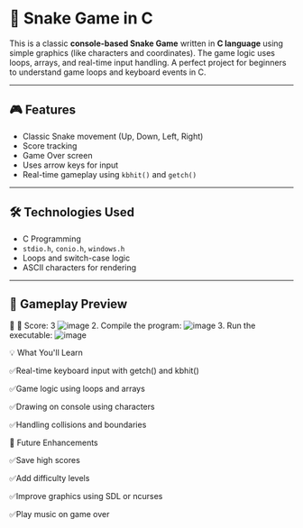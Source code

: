 # 🐍 Snake Game in C

This is a classic **console-based Snake Game** written in **C language** using simple graphics (like characters and coordinates). The game logic uses loops, arrays, and real-time input handling. A perfect project for beginners to understand game loops and keyboard events in C.

---

## 🎮 Features

- Classic Snake movement (Up, Down, Left, Right)
- Score tracking
- Game Over screen
- Uses arrow keys for input
- Real-time gameplay using `kbhit()` and `getch()`

---

## 🛠 Technologies Used

- C Programming
- `stdio.h`, `conio.h`, `windows.h`
- Loops and switch-case logic
- ASCII characters for rendering

---

## 📸 Gameplay Preview

🐍 🍎
Score: 3
![image](https://github.com/user-attachments/assets/137c5e6e-eb69-4009-99f6-24ab0ecba475)
2. Compile the program:
![image](https://github.com/user-attachments/assets/854bc6ca-fef7-4c97-aeb7-4ac00d1814ac)
3. Run the executable:
![image](https://github.com/user-attachments/assets/c223bc8b-c5ab-4acd-b349-256f8beecf70)

💡 What You'll Learn

✅Real-time keyboard input with getch() and kbhit()

✅Game logic using loops and arrays

✅Drawing on console using characters

✅Handling collisions and boundaries

📌 Future Enhancements

✅Save high scores

✅Add difficulty levels

✅Improve graphics using SDL or ncurses

✅Play music on game over


